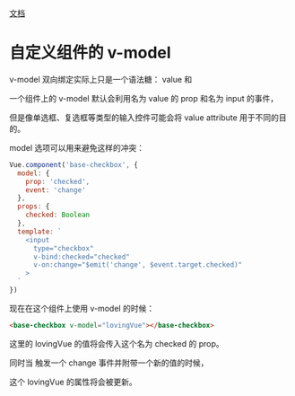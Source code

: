 [文档](https://cn.vuejs.org/v2/guide/components-custom-events.html)

# 自定义组件的 v-model

v-model 双向绑定实际上只是一个语法糖： value 和 

一个组件上的 v-model 默认会利用名为 value 的 prop 和名为 input 的事件，

但是像单选框、复选框等类型的输入控件可能会将 value attribute 用于不同的目的。

model 选项可以用来避免这样的冲突：

```js
Vue.component('base-checkbox', {
  model: {
    prop: 'checked',
    event: 'change'
  },
  props: {
    checked: Boolean
  },
  template: `
    <input
      type="checkbox"
      v-bind:checked="checked"
      v-on:change="$emit('change', $event.target.checked)"
    >
  `
})
```

现在在这个组件上使用 v-model 的时候：
```html
<base-checkbox v-model="lovingVue"></base-checkbox>
```

这里的 lovingVue 的值将会传入这个名为 checked 的 prop。

同时当 <base-checkbox> 触发一个 change 事件并附带一个新的值的时候，

这个 lovingVue 的属性将会被更新。




